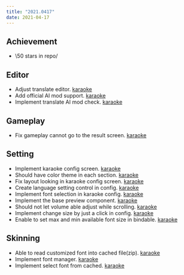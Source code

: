 ```yaml
---
title: "2021.0417"
date: 2021-04-17
---
```


## Achievement

- \50 stars in repo/

## Editor

- Adjust translate editor. [karaoke](#516@andy840119)
- Add official AI mod support. [karaoke](#564@andy840119)
- Implement translate AI mod check. [karaoke](#566@andy840119)

## Gameplay

- Fix gameplay cannot go to the result screen. [karaoke](#517@andy840119)

## Setting

- Implement karaoke config screen. [karaoke](#534@andy840119)
- Should have color theme in each section. [karaoke](#537@andy840119)
- Fix layout looking in karaoke config screen. [karaoke](#538@andy840119)
- Create language setting control in config. [karaoke](#539@andy840119)
- Implement font selection in karaoke config. [karaoke](#540@andy840119)
- Implement the base preview component. [karaoke](#543@andy840119)
- Should not let volume able adjust while scrolling. [karaoke](#541@andy840119)
- Implement change size by just a click in config. [karaoke](#548@andy840119)
- Enable to set max and min available font size in bindable. [karaoke](#551@andy840119)

## Skinning

- Able to read customized font into cached file(zip). [karaoke](#526#528@andy840119)
- Implement font manager. [karaoke](#552@andy840119)
- Implement select font from cached. [karaoke](#530@andy840119)
